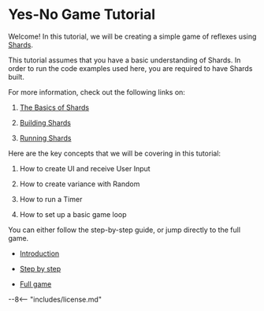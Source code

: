 # Yes-No Game Tutorial

Welcome! In this tutorial, we will be creating a simple game of reflexes using [Shards](https://github.com/fragcolor-xyz/shards).

This tutorial assumes that you have a basic understanding of Shards. In order to run the code examples used here, you are required to have Shards built. 

For more information, check out the following links on:

1. [The Basics of Shards](https://docs.fragnova.com/learn/shards/)

2. [Building Shards](https://docs.fragnova.com/contribute/code/build-shards/)

3. [Running Shards](https://docs.fragnova.com/contribute/code/run-shards/)

<!-- TODO: reorganize this in order once completed -->
Here are the key concepts that we will be covering in this tutorial:

1. How to create UI and receive User Input

2. How to create variance with Random

3. How to run a Timer

4. How to set up a basic game loop

You can either follow the step-by-step guide, or jump directly to the full game.

* [Introduction](./introduction.md)

* [Step by step](./steps/index.md)

* [Full game](./full-game/index.md)

--8<-- "includes/license.md"
